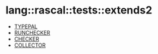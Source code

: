 # lang::rascal::tests::extends2


   * [TYPEPAL](../../../../../Library/lang/rascal/tests/extends2/TYPEPAL.md)
   * [RUNCHECKER](../../../../../Library/lang/rascal/tests/extends2/RUNCHECKER.md)
   * [CHECKER](../../../../../Library/lang/rascal/tests/extends2/CHECKER.md)
   * [COLLECTOR](../../../../../Library/lang/rascal/tests/extends2/COLLECTOR.md)